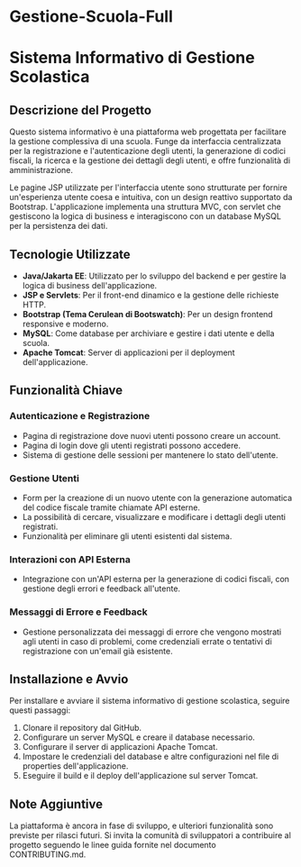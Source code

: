 # Gestione-Scuola-Full
# Sistema Informativo di Gestione Scolastica
## Descrizione del Progetto

Questo sistema informativo è una piattaforma web progettata per facilitare la gestione complessiva di una scuola. Funge da interfaccia centralizzata per la registrazione e l'autenticazione degli utenti, la generazione di codici fiscali, la ricerca e la gestione dei dettagli degli utenti, e offre funzionalità di amministrazione.

Le pagine JSP utilizzate per l'interfaccia utente sono strutturate per fornire un'esperienza utente coesa e intuitiva, con un design reattivo supportato da Bootstrap. L'applicazione implementa una struttura MVC, con servlet che gestiscono la logica di business e interagiscono con un database MySQL per la persistenza dei dati. 

## Tecnologie Utilizzate

- **Java/Jakarta EE**: Utilizzato per lo sviluppo del backend e per gestire la logica di business dell'applicazione.
- **JSP e Servlets**: Per il front-end dinamico e la gestione delle richieste HTTP.
- **Bootstrap (Tema Cerulean di Bootswatch)**: Per un design frontend responsive e moderno.
- **MySQL**: Come database per archiviare e gestire i dati utente e della scuola.
- **Apache Tomcat**: Server di applicazioni per il deployment dell'applicazione.

## Funzionalità Chiave

### Autenticazione e Registrazione
- Pagina di registrazione dove nuovi utenti possono creare un account.
- Pagina di login dove gli utenti registrati possono accedere.
- Sistema di gestione delle sessioni per mantenere lo stato dell'utente.

### Gestione Utenti
- Form per la creazione di un nuovo utente con la generazione automatica del codice fiscale tramite chiamate API esterne.
- La possibilità di cercare, visualizzare e modificare i dettagli degli utenti registrati.
- Funzionalità per eliminare gli utenti esistenti dal sistema.

### Interazioni con API Esterna
- Integrazione con un'API esterna per la generazione di codici fiscali, con gestione degli errori e feedback all'utente.

### Messaggi di Errore e Feedback
- Gestione personalizzata dei messaggi di errore che vengono mostrati agli utenti in caso di problemi, come credenziali errate o tentativi di registrazione con un'email già esistente.

## Installazione e Avvio

Per installare e avviare il sistema informativo di gestione scolastica, seguire questi passaggi:

1. Clonare il repository dal GitHub.
2. Configurare un server MySQL e creare il database necessario.
3. Configurare il server di applicazioni Apache Tomcat.
4. Impostare le credenziali del database e altre configurazioni nel file di properties dell'applicazione.
5. Eseguire il build e il deploy dell'applicazione sul server Tomcat.

## Note Aggiuntive

La piattaforma è ancora in fase di sviluppo, e ulteriori funzionalità sono previste per rilasci futuri. Si invita la comunità di sviluppatori a contribuire al progetto seguendo le linee guida fornite nel documento CONTRIBUTING.md.


